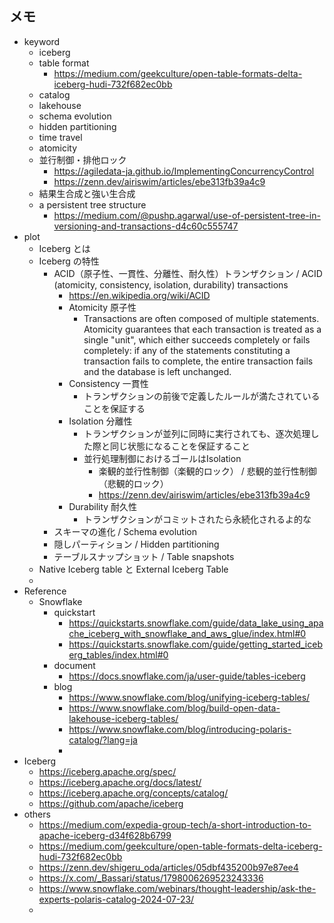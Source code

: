 
## メモ

* keyword
  * iceberg
  * table format
    * https://medium.com/geekculture/open-table-formats-delta-iceberg-hudi-732f682ec0bb
  * catalog
  * lakehouse
  * schema evolution
  * hidden partitioning
  * time travel
  * atomicity
  * 並行制御・排他ロック
    * https://agiledata-ja.github.io/ImplementingConcurrencyControl
    * https://zenn.dev/airiswim/articles/ebe313fb39a4c9
  * 結果生合成と強い生合成
  * a persistent tree structure
    * https://medium.com/@pushp.agarwal/use-of-persistent-tree-in-versioning-and-transactions-d4c60c555747
* plot
  * Iceberg とは
  * Iceberg の特性
    * ACID（原子性、一貫性、分離性、耐久性）トランザクション / ACID (atomicity, consistency, isolation, durability) transactions
      * https://en.wikipedia.org/wiki/ACID
      * Atomicity 原子性
        * Transactions are often composed of multiple statements. Atomicity guarantees that each transaction is treated as a single "unit", which either succeeds completely or fails completely: if any of the statements constituting a transaction fails to complete, the entire transaction fails and the database is left unchanged.
      * Consistency 一貫性
        * トランザクションの前後で定義したルールが満たされていることを保証する
      * Isolation 分離性
        * トランザクションが並列に同時に実行されても、逐次処理した際と同じ状態になることを保証すること
        * 並行処理制御におけるゴールはIsolation
          * 楽観的並行性制御（楽観的ロック） / 悲観的並行性制御（悲観的ロック）
          * https://zenn.dev/airiswim/articles/ebe313fb39a4c9
      * Durability 耐久性
        * トランザクションがコミットされたら永続化されるよ的な
    * スキーマの進化 / Schema evolution
    * 隠しパーティション / Hidden partitioning
    * テーブルスナップショット / Table snapshots
  * Native Iceberg table と External Iceberg Table
  * 
* Reference
  * Snowflake
    * quickstart
      * https://quickstarts.snowflake.com/guide/data_lake_using_apache_iceberg_with_snowflake_and_aws_glue/index.html#0
      * https://quickstarts.snowflake.com/guide/getting_started_iceberg_tables/index.html#0
    * document
      * https://docs.snowflake.com/ja/user-guide/tables-iceberg
    * blog
      * https://www.snowflake.com/blog/unifying-iceberg-tables/
      * https://www.snowflake.com/blog/build-open-data-lakehouse-iceberg-tables/
      * https://www.snowflake.com/blog/introducing-polaris-catalog/?lang=ja
      * 
 *  Iceberg
    * https://iceberg.apache.org/spec/
    * https://iceberg.apache.org/docs/latest/
    * https://iceberg.apache.org/concepts/catalog/
    * https://github.com/apache/iceberg
  * others
    * https://medium.com/expedia-group-tech/a-short-introduction-to-apache-iceberg-d34f628b6799
    * https://medium.com/geekculture/open-table-formats-delta-iceberg-hudi-732f682ec0bb
    * https://zenn.dev/shigeru_oda/articles/05dbf435200b97e87ee4
    * https://x.com/_Bassari/status/1798006269523243336
    * https://www.snowflake.com/webinars/thought-leadership/ask-the-experts-polaris-catalog-2024-07-23/
    * 


